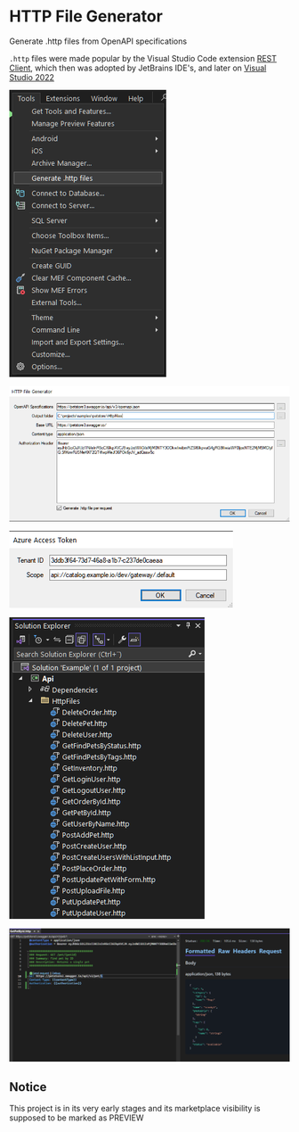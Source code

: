 # HTTP File Generator

Generate .http files from OpenAPI specifications

`.http` files were made popular by the Visual Studio Code extension [REST Client](https://marketplace.visualstudio.com/items?itemName=humao.rest-client), which then was adopted by JetBrains IDE's, and later on [Visual Studio 2022](https://marketplace.visualstudio.com/items?itemName=MadsKristensen.RestClient)

![Tools menu](https://github.com/christianhelle/httpgenerator/blob/main/images/vsix_tools.png?raw=true)

![Main dialog](https://github.com/christianhelle/httpgenerator/blob/main/images/vsix_httpgenerator_dialog.png?raw=true)

![Acquire Azure Entra ID access token](https://github.com/christianhelle/httpgenerator/blob/main/images/vsix_azure_entra_id.png?raw=true)

![Solution explorer](https://github.com/christianhelle/httpgenerator/blob/main/images/vsix_solution_explorer.png?raw=true)

![.http file](https://github.com/christianhelle/httpgenerator/blob/main/images/vsix_http_file.png?raw=true)

## Notice

This project is in its very early stages and its marketplace visibility is supposed to be marked as PREVIEW
